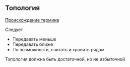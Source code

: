 ## Топология

[Происхождение термина](https://ru.wikipedia.org/wiki/%D0%A2%D0%BE%D0%BF%D0%BE%D0%BB%D0%BE%D0%B3%D0%B8%D1%8F)

Следует
* Передавать меньше
* Передавать ближе
* По возможности, считать и хранить рядом

Топология должна быть достаточной, но не избыточной
